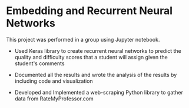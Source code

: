 # Embedding and Recurrent Neural Networks

This project was performed in a group using Jupyter notebook.

- Used Keras library to create recurrent neural networks to predict the quality and difficulty scores that a student will assign given the student's comments

- Documented all the results and wrote the analysis of the results by including code and visualization

- Developed and Implemented a web-scraping Python library to gather data from RateMyProfessor.com
